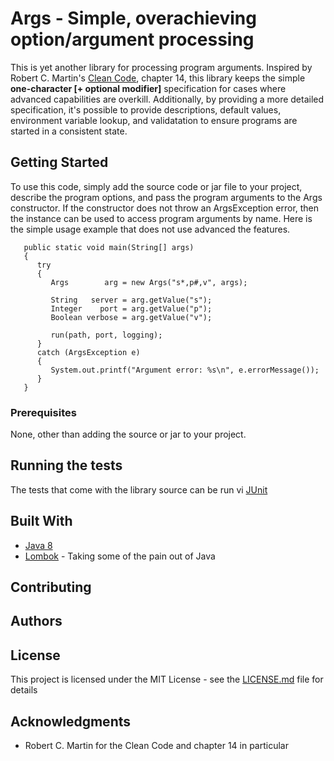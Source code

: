 # Args - Simple, overachieving option/argument processing

This is yet another library for processing program arguments. Inspired by Robert C. Martin's 
[Clean Code](http://www.amazon.com/Clean-Code-Handbook-Software-Craftmanship/dp/0132350882"),
chapter 14, this library keeps the simple **one-character \[+ optional modifier]** specification for cases
where advanced capabilities are overkill. Additionally, by providing a more detailed specification,
it's possible to provide descriptions, default values, environment variable lookup, and validatation
to ensure programs are started in a consistent state.


## Getting Started

To use this code, simply add the source code or jar file to your project, describe the program 
options, and pass the program arguments to the Args constructor. If the constructor does not
throw an ArgsException error, then the instance can be used to access program arguments by
name. Here is the simple usage example that does not use advanced the features.

```
   public static void main(String[] args)
   {
      try
      {
         Args        arg = new Args("s*,p#,v", args);

         String   server = arg.getValue("s");
         Integer    port = arg.getValue("p");
         Boolean verbose = arg.getValue("v");

         run(path, port, logging);
      }
      catch (ArgsException e)
      {
         System.out.printf("Argument error: %s\n", e.errorMessage());
      }
   }

```

### Prerequisites

None, other than adding the source or jar to your project.

## Running the tests

The tests that come with the library source can be run vi [JUnit](http://http://junit.org/junit4)

## Built With

* [Java 8](http://www.oracle.com/technetwork/java/javase/overview/java8-2100321.html) 
* [Lombok](https://projectlombok.org/) - Taking some of the pain out of Java

## Contributing


## Authors

## License

This project is licensed under the MIT License - see the [LICENSE.md](LICENSE.md) file for details

## Acknowledgments

* Robert C. Martin for the Clean Code and chapter 14 in particular
